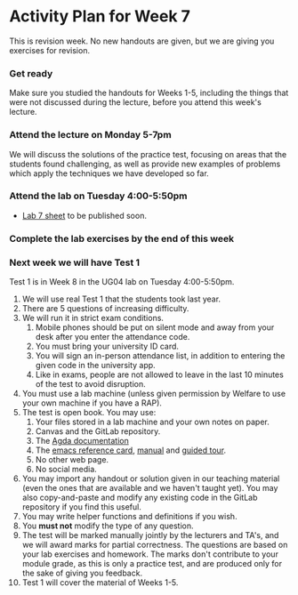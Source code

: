 # Activity Plan for Week 7

This is revision week. No new handouts are given, but we are giving you exercises for revision.

### Get ready

Make sure you studied the handouts for Weeks 1-5, including the things that were not discussed during the lecture, before you attend this week's lecture.

### Attend the lecture on Monday 5-7pm

We will discuss the solutions of the practice test, focusing on areas that the students found challenging, as well as provide new examples of problems which apply the techniques we have developed so far.

### Attend the lab on Tuesday 4:00-5:50pm

 * [Lab 7 sheet](/files/LectureNotes/files/exercises/lab7.lagda.md) to be published soon.

### Complete the lab exercises by the end of this week

### Next week we will have Test 1

Test 1 is in Week 8 in the UG04 lab on Tuesday 4:00-5:50pm.

  1. We will use real Test 1 that the students took last year.
  1. There are 5 questions of increasing difficulty.
  1. We will run it in strict exam conditions.
     1. Mobile phones should be put on silent mode and away from your desk after you enter the attendance code.
     1. You must bring your university ID card.
     1. You will sign an in-person attendance list, in addition to entering the given code in the university app.
     1. Like in exams, people are not allowed to leave in the last 10 minutes of the test to avoid disruption.
  1. You must use a lab machine (unless given permission by Welfare to use your own machine if you have a RAP).
  1. The test is open book. You may use:
     1. Your files stored in a lab machine and your own notes on paper.
     1. Canvas and the GitLab repository.
     1. The [Agda documentation](https://agda.readthedocs.io/en/latest/)
     1. The [emacs reference card](https://www.gnu.org/software/emacs/refcards/pdf/refcard.pdf), [manual](https://www.gnu.org/software/emacs/manual/html_node/emacs/index.html) and [guided tour](https://www.gnu.org/software/emacs/tour/index.html).
     1. No other web page.
     1. No social media.
  1. You may import any handout or solution given in our teaching material (even the ones that are available and we haven't taught yet). You may also copy-and-paste and modify any existing code in the GitLab repository if you find this useful.
  1. You may write helper functions and definitions if you wish.
  1. You **must not** modify the type of any question.
  1. The test will be marked manually jointly by the lecturers and TA's, and we will award marks for partial correctness. The questions are based on your lab exercises and homework. The marks don't contribute to your module grade, as this is only a practice test, and are produced only for the sake of giving you feedback.
  1. Test 1 will cover the material of Weeks 1-5.
